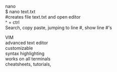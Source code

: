 nano  
$ nano text.txt  
#creates file text.txt and open editor  
^ = ctrl  
Search, copy paste, jumping to line #, show line #'s  
  
VIM  
advanced text editor  
customizable  
syntax highlighting  
works on all terminals  
cheatsheets, tutorials,